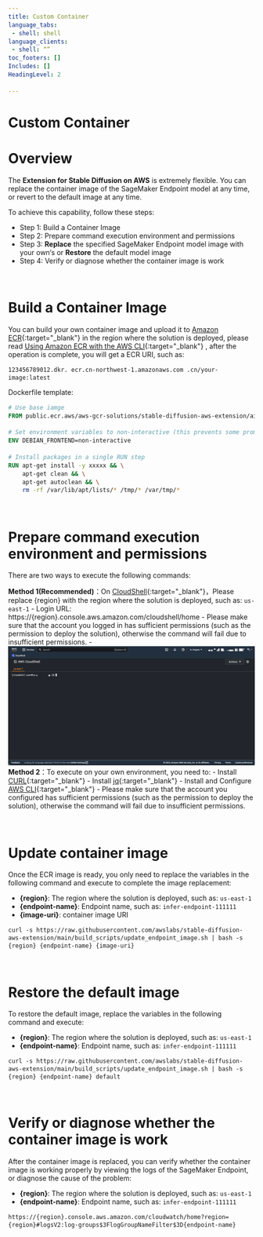 ```yaml
---
title: Custom Container
language_tabs:
 - shell: shell
language_clients:
 - shell: “”
toc_footers: []
Includes: []
HeadingLevel: 2

---
```


<!-- Generator: Widdershins v4.0.1 -->

<h1 id="stable-diffusion-train-and-deploy-api">Custom Container</h1>

# Overview

The **Extension for Stable Diffusion on AWS** is extremely flexible. You can replace the container image of the SageMaker Endpoint model at any time, or revert to the default image at any time.

To achieve this capability, follow these steps:

- Step 1: Build a Container Image
- Step 2: Prepare command execution environment and permissions
- Step 3: **Replace** the specified SageMaker Endpoint model image with your own‘s or **Restore** the default model image
- Step 4: Verify or diagnose whether the container image is work

<br>

# Build a Container Image

You can build your own container image and upload it to [Amazon ECR](https://console.aws.amazon.com/ecr){:target="_blank"} in the region where the solution is deployed, please read [Using Amazon ECR with the AWS CLI](https://docs.aws.amazon.com/AmazonECR/latest/userguide/getting-started-cli.html){:target="_blank"}
, after the operation is complete, you will get a ECR URI, such as:

```shell
123456789012.dkr. ecr.cn-northwest-1.amazonaws.com .cn/your-image:latest
```

Dockerfile template:

```dockerfile
# Use base iamge
FROM public.ecr.aws/aws-gcr-solutions/stable-diffusion-aws-extension/aigc-webui-inference

# Set environment variables to non-interactive (this prevents some prompts)
ENV DEBIAN_FRONTEND=non-interactive

# Install packages in a single RUN step
RUN apt-get install -y xxxxx && \
    apt-get clean && \
    apt-get autoclean && \
    rm -rf /var/lib/apt/lists/* /tmp/* /var/tmp/*
```

<br>

# Prepare command execution environment and permissions

There are two ways to execute the following commands:

**Method 1(Recommended)**：On [CloudShell](https://docs.aws.amazon.com/cloudshell/latest/userguide/welcome.html){:target="_blank"}，Please replace {region} with the region where the solution is deployed, such as: `us-east-1`
    - Login URL: https://{region}.console.aws.amazon.com/cloudshell/home
    - Please make sure that the account you logged in has sufficient permissions (such as the permission to deploy the solution), otherwise the command will fail due to insufficient permissions.
    - ![CloudShell](../../zh/images/CloudShell.png)
**Method 2**：To execute on your own environment, you need to:
    - Install [CURL](https://curl.se/){:target="_blank"}
    - Install [jq](https://jqlang.github.io/jq/){:target="_blank"}
    - Install and Configure [AWS CLI](https://docs.aws.amazon.com/zh_cn/cli/latest/userguide/cli-chap-getting-started.html){:target="_blank"}
    - Please make sure that the account you configured has sufficient permissions (such as the permission to deploy the solution), otherwise the command will fail due to insufficient permissions.

<br>

# Update container image

Once the ECR image is ready, you only need to replace the variables in the following command and execute to complete the image replacement:

- **{region}**: The region where the solution is deployed, such as: `us-east-1`
- **{endpoint-name}**: Endpoint name, such as: `infer-endpoint-111111`
- **{image-uri}**: container image URI

```shell
curl -s https://raw.githubusercontent.com/awslabs/stable-diffusion-aws-extension/main/build_scripts/update_endpoint_image.sh | bash -s {region} {endpoint-name} {image-uri}
```

<br>

# Restore the default image

To restore the default image, replace the variables in the following command and execute:

- **{region}**: The region where the solution is deployed, such as: `us-east-1`
- **{endpoint-name}**: Endpoint name, such as: `infer-endpoint-111111`

```shell
curl -s https://raw.githubusercontent.com/awslabs/stable-diffusion-aws-extension/main/build_scripts/update_endpoint_image.sh | bash -s {region} {endpoint-name} default
```

<br>

# Verify or diagnose whether the container image is work

After the container image is replaced, you can verify whether the container image is working properly by viewing the logs of the SageMaker Endpoint, or diagnose the cause of the problem:

- **{region}**: The region where the solution is deployed, such as: `us-east-1`
- **{endpoint-name}**: Endpoint name, such as: `infer-endpoint-111111`

```shell
https://{region}.console.aws.amazon.com/cloudwatch/home?region={region}#logsV2:log-groups$3FlogGroupNameFilter$3D{endpoint-name}
```
